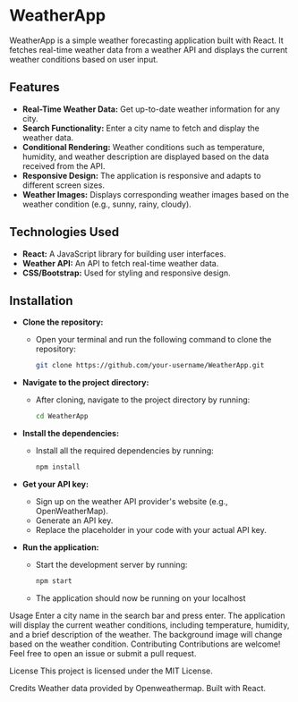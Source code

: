 # WeatherApp

WeatherApp is a simple weather forecasting application built with React. It fetches real-time weather data from a weather API and displays the current weather conditions based on user input.

## Features

- **Real-Time Weather Data:** Get up-to-date weather information for any city.
- **Search Functionality:** Enter a city name to fetch and display the weather data.
- **Conditional Rendering:** Weather conditions such as temperature, humidity, and weather description are displayed based on the data received from the API.
- **Responsive Design:** The application is responsive and adapts to different screen sizes.
- **Weather Images:** Displays corresponding weather images based on the weather condition (e.g., sunny, rainy, cloudy).

## Technologies Used

- **React:** A JavaScript library for building user interfaces.
- **Weather API:** An API to fetch real-time weather data.
- **CSS/Bootstrap:** Used for styling and responsive design.

## Installation

- **Clone the repository:**
  - Open your terminal and run the following command to clone the repository:
    ```bash
    git clone https://github.com/your-username/WeatherApp.git
    ```

- **Navigate to the project directory:**
  - After cloning, navigate to the project directory by running:
    ```bash
    cd WeatherApp
    ```

- **Install the dependencies:**
  - Install all the required dependencies by running:
    ```bash
    npm install
    ```

- **Get your API key:**
  - Sign up on the weather API provider's website (e.g., OpenWeatherMap).
  - Generate an API key.
  - Replace the placeholder in your code with your actual API key.

- **Run the application:**
  - Start the development server by running:
    ```bash
    npm start
    ```
  - The application should now be running on your localhost

Usage
Enter a city name in the search bar and press enter.
The application will display the current weather conditions, including temperature, humidity, and a brief description of the weather.
The background image will change based on the weather condition.
Contributing
Contributions are welcome! Feel free to open an issue or submit a pull request.

License
This project is licensed under the MIT License.


Credits
Weather data provided by Openweathermap.
Built with React.
